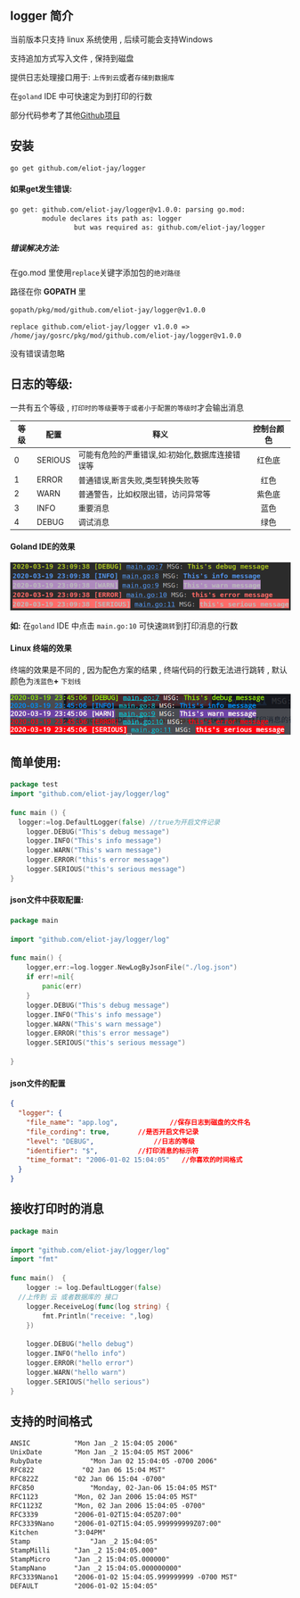 ## logger 简介 

当前版本只支持 linux 系统使用 , 后续可能会支持Windows 

支持追加方式写入文件 , 保持到磁盘

提供日志处理接口用于: `上传到云`或者`存储到数据库`

在`goland` IDE 中可快速定为到打印的行数

部分代码参考了其他[Github项目](<https://github.com/wonderivan/logger>)

## 安装

```shel
go get github.com/eliot-jay/logger
```

####	如果get发生错误:

```shell
go get: github.com/eliot-jay/logger@v1.0.0: parsing go.mod:
        module declares its path as: logger
                but was required as: github.com/eliot-jay/logger
```

##### 错误解决方法:

在go.mod 里使用`replace`关键字添加包的`绝对路径`

路径在你 **GOPATH** 里

`gopath/pkg/mod/github.com/eliot-jay/logger@v1.0.0`

```
replace github.com/eliot-jay/logger v1.0.0 => /home/jay/gosrc/pkg/mod/github.com/eliot-jay/logger@v1.0.0
```

没有错误请忽略

##	日志的等级:

一共有五个等级 , `打印时的等级要等于或者小于配置的等级时`才会输出消息

| 等级 | 配置 | 释义                                             | 控制台颜色 |
| ---- | ---- | ------------------------------------------------ | :--------: |
| 0    | SERIOUS |可能有危险的严重错误,如:初始化,数据库连接错误等 |红色底|
| 1    | ERROR |普通错误,断言失败,类型转换失败等   						 |红色|
| 2    | WARN | 普通警告，比如权限出错，访问异常等               |紫色底|
| 3    | INFO | 重要消息                   									 |蓝色 |
| 4    | DEBUG | 调试消息                                    |绿色|

####	Goland IDE的效果

![1584630606706](assets/1584630606706.png)

**如:** 在`goland` IDE 中点击 `main.go:10` 可快速`跳转`到打印消息的行数



#### Linux 终端的效果

终端的效果是不同的 , 因为配色方案的结果 , 终端代码的行数无法进行跳转 , 默认颜色为`浅蓝色`**+** `下划线 `

![1584632774672](assets/1584632774672.png)



##	简单使用:

```go
package test
import "github.com/eliot-jay/logger/log"

func main () {
  logger:=log.DefaultLogger(false) //true为开启文件记录
	logger.DEBUG("This's debug message")
	logger.INFO("This's info message")
	logger.WARN("This's warn message")
	logger.ERROR("this's error message")
	logger.SERIOUS("this's serious message")
}
```

####	json文件中获取配置:

```go
package main

import "github.com/eliot-jay/logger/log"

func main() {
	logger,err:=log.logger.NewLogByJsonFile("./log.json")
	if err!=nil{
		panic(err)
	}
	logger.DEBUG("This's debug message")
	logger.INFO("This's info message")
	logger.WARN("This's warn message")
	logger.ERROR("this's error message")
	logger.SERIOUS("this's serious message")
  
}
```

#### json文件的配置

```json
{
  "logger": {
    "file_name": "app.log",             //保存日志到磁盘的文件名
    "file_cording": true,		//是否开启文件记录
    "level": "DEBUG",		        //日志的等级
    "identifier": "$",			//打印消息的标示符
    "time_format": "2006-01-02 15:04:05"   //你喜欢的时间格式
  }
}

```

## 接收打印时的消息

```go
package main

import "github.com/eliot-jay/logger/log"
import "fmt"

func main()  {
	logger := log.DefaultLogger(false)
  //上传到 云 或者数据库的 接口
	logger.ReceiveLog(func(log string) {
		fmt.Println("receive: ",log)
	})
	
	logger.DEBUG("hello debug")
	logger.INFO("hello info")
	logger.ERROR("hello error")
	logger.WARN("hello warn")
	logger.SERIOUS("hello serious")
}

```

##	支持的时间格式

```
ANSIC           "Mon Jan _2 15:04:05 2006"
UnixDate      	"Mon Jan _2 15:04:05 MST 2006"
RubyDate     		"Mon Jan 02 15:04:05 -0700 2006"
RFC822     		  "02 Jan 06 15:04 MST"
RFC822Z         "02 Jan 06 15:04 -0700"
RFC850      		"Monday, 02-Jan-06 15:04:05 MST"
RFC1123         "Mon, 02 Jan 2006 15:04:05 MST"
RFC1123Z        "Mon, 02 Jan 2006 15:04:05 -0700"
RFC3339         "2006-01-02T15:04:05Z07:00"
RFC3339Nano     "2006-01-02T15:04:05.999999999Z07:00"
Kitchen         "3:04PM"
Stamp        		"Jan _2 15:04:05"
StampMilli    	"Jan _2 15:04:05.000"
StampMicro    	"Jan _2 15:04:05.000000"
StampNano     	"Jan _2 15:04:05.000000000"
RFC3339Nano1   	"2006-01-02 15:04:05.999999999 -0700 MST"
DEFAULT         "2006-01-02 15:04:05"
```
